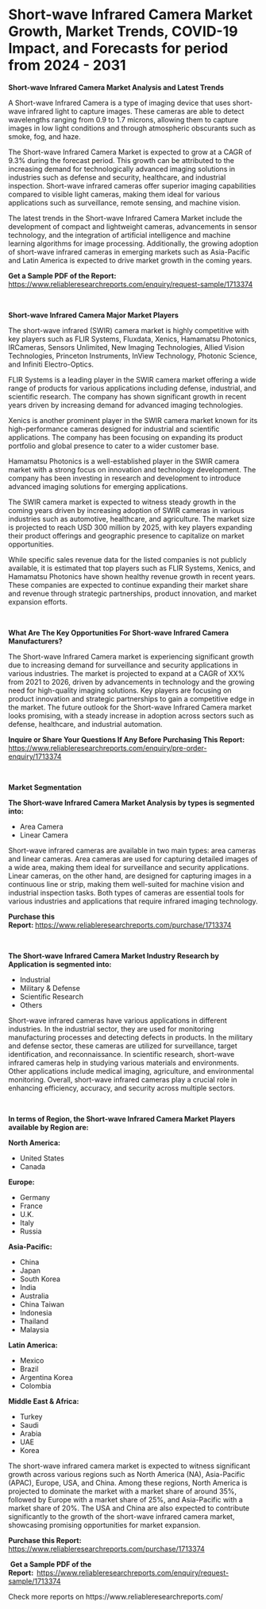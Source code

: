 <p><h1>Short-wave Infrared Camera Market Growth, Market Trends, COVID-19 Impact, and Forecasts for period from 2024 - 2031</h1></p><p><strong>Short-wave Infrared Camera Market Analysis and Latest Trends</strong></p>
<p><p>A Short-wave Infrared Camera is a type of imaging device that uses short-wave infrared light to capture images. These cameras are able to detect wavelengths ranging from 0.9 to 1.7 microns, allowing them to capture images in low light conditions and through atmospheric obscurants such as smoke, fog, and haze.</p><p>The Short-wave Infrared Camera Market is expected to grow at a CAGR of 9.3% during the forecast period. This growth can be attributed to the increasing demand for technologically advanced imaging solutions in industries such as defense and security, healthcare, and industrial inspection. Short-wave infrared cameras offer superior imaging capabilities compared to visible light cameras, making them ideal for various applications such as surveillance, remote sensing, and machine vision.</p><p>The latest trends in the Short-wave Infrared Camera Market include the development of compact and lightweight cameras, advancements in sensor technology, and the integration of artificial intelligence and machine learning algorithms for image processing. Additionally, the growing adoption of short-wave infrared cameras in emerging markets such as Asia-Pacific and Latin America is expected to drive market growth in the coming years.</p></p>
<p><strong>Get a Sample PDF of the Report:&nbsp;</strong> <a href="https://www.reliableresearchreports.com/enquiry/request-sample/1713374">https://www.reliableresearchreports.com/enquiry/request-sample/1713374</a></p>
<p>&nbsp;</p>
<p><strong>Short-wave Infrared Camera Major Market Players</strong></p>
<p><p>The short-wave infrared (SWIR) camera market is highly competitive with key players such as FLIR Systems, Fluxdata, Xenics, Hamamatsu Photonics, IRCameras, Sensors Unlimited, New Imaging Technologies, Allied Vision Technologies, Princeton Instruments, InView Technology, Photonic Science, and Infiniti Electro-Optics.</p><p>FLIR Systems is a leading player in the SWIR camera market offering a wide range of products for various applications including defense, industrial, and scientific research. The company has shown significant growth in recent years driven by increasing demand for advanced imaging technologies.</p><p>Xenics is another prominent player in the SWIR camera market known for its high-performance cameras designed for industrial and scientific applications. The company has been focusing on expanding its product portfolio and global presence to cater to a wider customer base.</p><p>Hamamatsu Photonics is a well-established player in the SWIR camera market with a strong focus on innovation and technology development. The company has been investing in research and development to introduce advanced imaging solutions for emerging applications.</p><p>The SWIR camera market is expected to witness steady growth in the coming years driven by increasing adoption of SWIR cameras in various industries such as automotive, healthcare, and agriculture. The market size is projected to reach USD 300 million by 2025, with key players expanding their product offerings and geographic presence to capitalize on market opportunities.</p><p>While specific sales revenue data for the listed companies is not publicly available, it is estimated that top players such as FLIR Systems, Xenics, and Hamamatsu Photonics have shown healthy revenue growth in recent years. These companies are expected to continue expanding their market share and revenue through strategic partnerships, product innovation, and market expansion efforts.</p></p>
<p>&nbsp;</p>
<p><strong>What Are The Key Opportunities For Short-wave Infrared Camera Manufacturers?</strong></p>
<p><p>The Short-wave Infrared Camera market is experiencing significant growth due to increasing demand for surveillance and security applications in various industries. The market is projected to expand at a CAGR of XX% from 2021 to 2026, driven by advancements in technology and the growing need for high-quality imaging solutions. Key players are focusing on product innovation and strategic partnerships to gain a competitive edge in the market. The future outlook for the Short-wave Infrared Camera market looks promising, with a steady increase in adoption across sectors such as defense, healthcare, and industrial automation.</p></p>
<p><strong>Inquire or Share Your Questions If Any Before Purchasing This Report:</strong> <a href="https://www.reliableresearchreports.com/enquiry/pre-order-enquiry/1713374">https://www.reliableresearchreports.com/enquiry/pre-order-enquiry/1713374</a></p>
<p>&nbsp;</p>
<p><strong>Market Segmentation</strong></p>
<p><strong>The Short-wave Infrared Camera Market Analysis by types is segmented into:</strong></p>
<p><ul><li>Area Camera</li><li>Linear Camera</li></ul></p>
<p><p>Short-wave infrared cameras are available in two main types: area cameras and linear cameras. Area cameras are used for capturing detailed images of a wide area, making them ideal for surveillance and security applications. Linear cameras, on the other hand, are designed for capturing images in a continuous line or strip, making them well-suited for machine vision and industrial inspection tasks. Both types of cameras are essential tools for various industries and applications that require infrared imaging technology.</p></p>
<p><strong>Purchase this Report:&nbsp;</strong><a href="https://www.reliableresearchreports.com/purchase/1713374">https://www.reliableresearchreports.com/purchase/1713374</a></p>
<p>&nbsp;</p>
<p><strong>The Short-wave Infrared Camera Market Industry Research by Application is segmented into:</strong></p>
<p><ul><li>Industrial</li><li>Military & Defense</li><li>Scientific Research</li><li>Others</li></ul></p>
<p><p>Short-wave infrared cameras have various applications in different industries. In the industrial sector, they are used for monitoring manufacturing processes and detecting defects in products. In the military and defense sector, these cameras are utilized for surveillance, target identification, and reconnaissance. In scientific research, short-wave infrared cameras help in studying various materials and environments. Other applications include medical imaging, agriculture, and environmental monitoring. Overall, short-wave infrared cameras play a crucial role in enhancing efficiency, accuracy, and security across multiple sectors.</p></p>
<p>&nbsp;</p>
<p><strong>In terms of Region, the Short-wave Infrared Camera Market Players available by Region are:</strong></p>
<p>
    <p> <strong> North America: </strong>
        <ul>
            <li>United States</li>
            <li>Canada</li>
        </ul>
        </p> 
    <p> <strong> Europe: </strong>
        <ul>
            <li>Germany</li>
            <li>France</li>
            <li>U.K.</li>
            <li>Italy</li>
            <li>Russia</li>
        </ul>
        </p> 
    <p> <strong> Asia-Pacific: </strong>
        <ul>
            <li>China</li>
            <li>Japan</li>
            <li>South Korea</li>
            <li>India</li>
            <li>Australia</li>
            <li>China Taiwan</li>
            <li>Indonesia</li>
            <li>Thailand</li>
            <li>Malaysia</li>
        </ul>
        </p> 
    <p> <strong> Latin America: </strong>
        <ul>
            <li>Mexico</li>
            <li>Brazil</li>
            <li>Argentina Korea</li>
            <li>Colombia</li>
        </ul>
        </p> 
    <p> <strong> Middle East & Africa: </strong>
        <ul>
            <li>Turkey</li>
            <li>Saudi</li>
            <li>Arabia</li>
            <li>UAE</li>
            <li>Korea</li>
        </ul>
    </p>
    </p>
<p><p>The short-wave infrared camera market is expected to witness significant growth across various regions such as North America (NA), Asia-Pacific (APAC), Europe, USA, and China. Among these regions, North America is projected to dominate the market with a market share of around 35%, followed by Europe with a market share of 25%, and Asia-Pacific with a market share of 20%. The USA and China are also expected to contribute significantly to the growth of the short-wave infrared camera market, showcasing promising opportunities for market expansion.</p></p>
<p><strong>Purchase this Report: </strong><a href="https://www.reliableresearchreports.com/purchase/1713374">https://www.reliableresearchreports.com/purchase/1713374</a></p>
<p>&nbsp;<strong>Get a Sample PDF of the Report:&nbsp;&nbsp;</strong><a href="https://www.reliableresearchreports.com/enquiry/request-sample/1713374">https://www.reliableresearchreports.com/enquiry/request-sample/1713374</a></p>
<p><strong></strong></p>
<p>Check more reports on https://www.reliableresearchreports.com/</p>